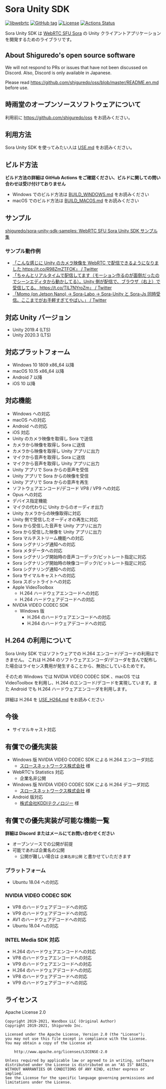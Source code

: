 # Sora Unity SDK

[![libwebrtc](https://img.shields.io/badge/libwebrtc-m90.4430-blue.svg)](https://chromium.googlesource.com/external/webrtc/+/branch-heads/4430)
[![GitHub tag](https://img.shields.io/github/tag/shiguredo/sora-unity-sdk.svg)](https://github.com/shiguredo/sora-unity-sdk)
[![License](https://img.shields.io/badge/License-Apache%202.0-blue.svg)](https://opensource.org/licenses/Apache-2.0)
[![Actions Status](https://github.com/shiguredo/sora-unity-sdk/workflows/build/badge.svg)](https://github.com/shiguredo/sora-unity-sdk/actions)

Sora Unity SDK は [WebRTC SFU Sora](https://sora.shiguredo.jp/) の Unity クライアントアプリケーションを開発するためのライブラリです。

## About Shiguredo's open source software

We will not respond to PRs or issues that have not been discussed on Discord. Also, Discord is only available in Japanese.

Please read https://github.com/shiguredo/oss/blob/master/README.en.md before use.

## 時雨堂のオープンソースソフトウェアについて

利用前に https://github.com/shiguredo/oss をお読みください。

## 利用方法

Sora Unity SDK を使ってみたい人は [USE.md](doc/USE.md) をお読みください。

## ビルド方法

**ビルド方法の詳細は GitHub Actions をご確認ください、ビルドに関しての問い合わせは受け付けておりません**

- Windows でのビルド方法は [BUILD_WINDOWS.md](doc/BUILD_WINDOWS.md) をお読みください
- macOS でのビルド方法は [BUILD_MACOS.md](doc/BUILD_MACOS.md) をお読みください

## サンプル

[shiguredo/sora\-unity\-sdk\-samples: WebRTC SFU Sora Unity SDK サンプル集](https://github.com/shiguredo/sora-unity-sdk-samples)

### サンプル動作例

- [「こんな感じに Unity のカメラ映像を WebRTC で配信できるようになりました https://t\.co/R98ZmZTFOK」 / Twitter](https://twitter.com/melponn/status/1193406538494275592)
- [「ちゃんとリアルタイムで配信してます（モーション作るのが面倒だったのでシーンエディタから動かしてる）。Unity 側が配信で、ブラウザ（右上）で受信してる。 https://t\.co/TIL7NYroZm」 / Twitter](https://twitter.com/melponn/status/1193411591183552512)
- [「Momo (on Jetson Nano) -> Sora-Labo -> Sora-Unity と Sora-Js 同時受信。ここまでがお手軽すぎてやばい。」 / Twitter](https://twitter.com/izmhrats/status/1203299775354851328?s=20)
## 対応 Unity バージョン

- Unity 2019.4 (LTS)
- Unity 2020.3 (LTS)

## 対応プラットフォーム

- Windows 10 1809 x86_64 以降
- macOS 10.15 x86_64 以降
- Android 7 以降
- iOS 10 以降

## 対応機能

- Windows への対応
- macOS への対応
- Android への対応
- iOS 対応
- Unity のカメラ映像を取得し Sora で送信
- カメラから映像を取得し Sora に送信
- カメラから映像を取得し Unity アプリに出力
- マイクから音声を取得し Sora に送信
- マイクから音声を取得し Unity アプリに出力
- Unity アプリで Sora からの音声を受信
- Unity アプリで Sora からの映像を受信
- Unity アプリで Sora からの音声を再生
- ソフトウェアエンコード/デコード VP8 / VP9 への対応
- Opus への対応
- デバイス指定機能
- マイクの代わりに Unity からのオーディオ出力
- Unity カメラからの映像取得に対応
- Unity 側で受信したオーディオの再生に対応
- Sora から受信した音声を Unity アプリに出力
- Sora から受信した映像を Unity アプリに出力
- Sora マルチストリーム機能への対応
- Sora シグナリング通知への対応
- Sora メタデータへの対応
- Sora シグナリング開始時の音声コーデック/ビットレート指定に対応
- Sora シグナリング開始時の映像コーデック/ビットレート指定に対応
- Sora シグナリング通知への対応
- Sora サイマルキャストへの対応
- Sora スポットライトへの対応
- Apple VideoToolbox
    - H.264 ハードウェアエンコードへの対応
    - H.264 ハードウェアデコードへの対応
- NVIDIA VIDEO CODEC SDK
    - Windows 版
        - H.264 のハードウェアエンコードへの対応
        - H.264 のハードウェアデコードへの対応

## H.264 の利用について

Sora Unity SDK ではソフトウェアでの H.264 エンコード/デコードの利用はできません。
これは H.264 のソフトウェアエンコーダ/デコーダを含んで配布した場合はライセンス費用が発生することから、無効にしているためです。

そのため Windows では NVIDIA VIDEO CODEC SDK 、macOS では VideoToolbox を利用し、H.264 のエンコード/デコードを実現しています。また Android でも H.264 ハードウェアエンコーダを利用します。

詳細は H.264 を [USE_H264.md](doc/USE_H264.md) をお読みください

## 今後

- サイマルキャスト対応

## 有償での優先実装

- Windows 版 NVIDIA VIDEO CODEC SDK による H.264 エンコーダ対応
    - [スロースネットワークス株式会社](http://www.sloth-networks.co.jp) 様
- WebRTC's Statistics 対応
    - 企業名非公開
- Windows 版 NVIDIA VIDEO CODEC SDK による H.264 デコーダ対応
    - [スロースネットワークス株式会社](http://www.sloth-networks.co.jp) 様
- Android 版対応
    - [株式会社KDDIテクノロジー](https://kddi-tech.com/) 様

## 有償での優先実装が可能な機能一覧

**詳細は Discord またはメールにてお問い合わせください**

- オープンソースでの公開が前提
- 可能であれば企業名の公開
    - 公開が難しい場合は `企業名非公開` と書かせていただきます

### プラットフォーム

- Ubuntu 18.04 への対応

### NVIDIA VIDEO CODEC SDK

- VP8 のハードウェアデコードへの対応
- VP9 のハードウェアデコードへの対応
- AV1 のハードウェアデコードへの対応
- Ubuntu 18.04 への対応

### INTEL Media SDK 対応

- H.264 のハードウェアエンコードへの対応
- VP8 のハードウェアエンコードへの対応
- VP9 のハードウェアエンコードへの対応
- H.264 のハードウェアデコードへの対応
- VP8 のハードウェアデコードへの対応
- VP9 のハードウェアデコードへの対応

## ライセンス

Apache License 2.0

```
Copyright 2019-2021, Wandbox LLC (Original Author)
Copyright 2019-2021, Shiguredo Inc.

Licensed under the Apache License, Version 2.0 (the "License");
you may not use this file except in compliance with the License.
You may obtain a copy of the License at

    http://www.apache.org/licenses/LICENSE-2.0

Unless required by applicable law or agreed to in writing, software
distributed under the License is distributed on an "AS IS" BASIS,
WITHOUT WARRANTIES OR CONDITIONS OF ANY KIND, either express or implied.
See the License for the specific language governing permissions and
limitations under the License.
```
